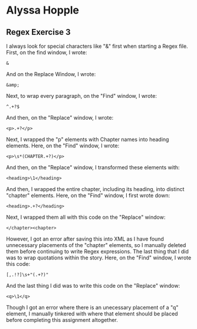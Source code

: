 # Alyssa Hopple
## Regex Exercise 3

I always look for special characters like "&" first when starting a Regex file. First, on the find window, I wrote:
```
&
```
And on the Replace Window, I wrote:
```
&amp;
```

Next, to wrap every paragraph, on the "Find" window, I wrote:
```
^.+?$
```

And then, on the "Replace" window, I wrote:
```
<p>.+?</p>
```

Next, I wrapped the "p" elements with Chapter names into heading elements. Here, on the "Find"
window, I wrote:
```
<p>\s*(CHAPTER.+?)</p>
```
And then, on the "Replace" window, I transformed these elements with:
```
<heading>\1</heading>
```

And then, I wrapped the entire chapter, including its heading, into distinct "chapter" elements.
Here, on the "Find" window, I first wrote down:
```
<heading>.+?</heading>
```
Next, I wrapped them all with this code on the "Replace" window:
```
</chapter><chapter>
```

However, I got an error after saving this into XML as I have found unnecessary placements of
the "chapter" elements, so I manually deleted them before continuing to write Regex
expressions. The last thing that I did was to wrap quotations within the story. Here, on the
"Find" window, I wrote this code:

```
[,.!?]\s+"(.+?)"
```
And the last thing I did was to write this code on the "Replace" window:

```
<q>\1</q>
```

Though I got an error where there is an unecessary placement of a "q" element, I manually
tinkered with where that element should be placed before completing this assignment altogether.
